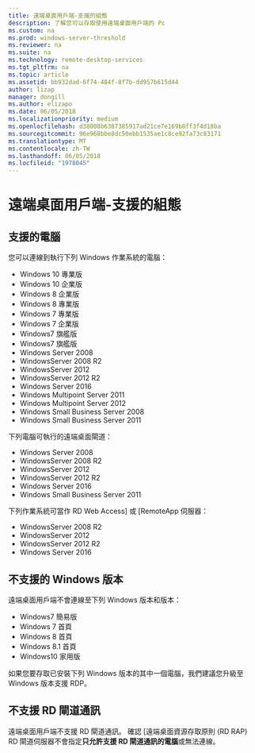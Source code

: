 ```yaml
---
title: 遠端桌面用戶端-支援的組態
description: 了解您可以存取使用遠端桌面用戶端的 Pc
ms.custom: na
ms.prod: windows-server-threshold
ms.reviewer: na
ms.suite: na
ms.technology: remote-desktop-services
ms.tgt_pltfrm: na
ms.topic: article
ms.assetid: bb932dad-6f74-484f-8f7b-dd957b615d44
author: lizap
manager: dongill
ms.author: elizapo
ms.date: 06/05/2018
ms.localizationpriority: medium
ms.openlocfilehash: d38008b6387385917ad21ce7e169b8ff3f4d18ba
ms.sourcegitcommit: 96e968bbe8dc50ebb1535ae1c8ce92fa73c83171
ms.translationtype: MT
ms.contentlocale: zh-TW
ms.lasthandoff: 06/05/2018
ms.locfileid: "1978045"
---
```

# <a name="remote-desktop-client---supported-configuration"></a>遠端桌面用戶端-支援的組態

## <a name="supported-pcs"></a>支援的電腦
您可以連線到執行下列 Windows 作業系統的電腦：
- Windows 10 專業版
- Windows 10 企業版
- Windows 8 企業版
- Windows 8 專業版
- Windows 7 專業版
- Windows 7 企業版
- Windows7 旗艦版
- Windows7 旗艦版
- Windows Server 2008
- WindowsServer 2008 R2
- WindowsServer 2012
- WindowsServer 2012 R2
- Windows Server 2016
- Windows Multipoint Server 2011
- Windows Multipoint Server 2012
- Windows Small Business Server 2008
- Windows Small Business Server 2011

下列電腦可執行的遠端桌面閘道：

- Windows Server 2008
- WindowsServer 2008 R2
- WindowsServer 2012
- WindowsServer 2012 R2
- Windows Server 2016
- Windows Small Business Server 2011

下列作業系統可當作 RD Web Access] 或 [RemoteApp 伺服器：
- WindowsServer 2008 R2
- WindowsServer 2012
- WindowsServer 2012 R2
- Windows Server 2016

## <a name="unsupported-windows-versions-and-editions"></a>不支援的 Windows 版本

遠端桌面用戶端不會連線至下列 Windows 版本和版本：

- Windows7 簡易版
- Windows 7 首頁
- Windows 8 首頁
- Windows 8.1 首頁
- Windows10 家用版

如果您要存取已安裝下列 Windows 版本的其中一個電腦，我們建議您升級至 Windows 版本支援 RDP。

## <a name="rd-gateway-messaging-is-not-supported"></a>不支援 RD 閘道通訊
遠端桌面用戶端不支援 RD 閘道通訊。 確認 [遠端桌面資源存取原則 (RD RAP) RD 閘道伺服器不會指定**只允許支援 RD 閘道通訊的電腦**或無法連線。
